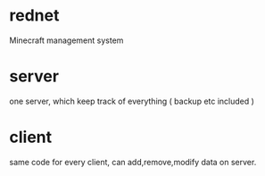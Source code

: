 # rednet
Minecraft management system
# server
one server, which keep track of everything ( backup etc included )
# client
same code for every client, can add,remove,modify data on server.
